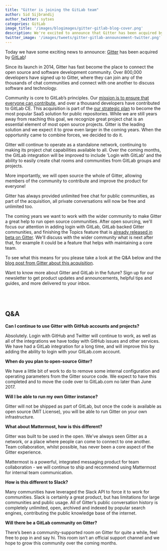 ```yaml
---
title: "Gitter is joining the GitLab team"
author: Sid Sijbrandij
author_twitter: sytses
categories: GitLab
image_title: '/images/blogimages/gitter-gitlab-blog-cover.png'
description: We're excited to announce that Gitter has been acquired by GitLab! 
twitter_image: '/images/tweets/gitter-gitlab-announcement-twitter.png'
---
```


Today we have some exciting news to announce: [Gitter](https://gitter.im) has been acquired by [GitLab](https://gitlab.com/)! 

Since its launch in 2014, Gitter has fast become the place to connect the open source and software development community. Over 800,000 developers have signed up to Gitter, where they can join any of the thousands of chat communities and connect with one another to discuss software and technology.

Community is core to GitLab’s principles. Our [mission is to ensure that everyone can contribute](https://about.gitlab.com/strategy/#mission), and over a thousand developers have contributed to GitLab CE. This acquisition is part of the [our strategic plan](https://about.gitlab.com/strategy/#sequence) to become the most popular SaaS solution for public repositories. While we are still years away from reaching this goal, we recognize great project chat is an essential element of most open source projects. Gitter is the leading solution and we expect it to grow even larger in the coming years. When the opportunity came to combine forces, we decided to do it.

Gitter will continue to operate as a standalone network, continuing to making its project chat capabilities available to all. Over the coming months, the GitLab integration will be improved to include 'Login with GitLab' and the ability to easily create chat rooms and communities from GitLab groups and projects.

More importantly, we will open source the whole of Gitter, allowing members of the community to contribute and improve the product for everyone!

Gitter has always provided unlimited free chat for public communities, as part of the acquisition, all private conversations will now be free and unlimited too.

The coming years we want to work with the wider community to make Gitter a great help to run open source communities. After open sourcing, we'll focus our attention in adding login with GitLab, GitLab backed Gitter communities, and finishing the Topics feature that is [already released in beta on Gitter](https://gitter.im/gitterHQ/topics). We'll discuss with the wider community what is next after that, for example it could be a feature that helps with maintaining a core team.

To see what this means for you please take a look at the Q&A below and the [blog post from Gitter about this acquisition](http://blog.gitter.im/gitter-gitlab-acquisition).

Want to know more about Gitter and GitLab in the future? Sign up for our newsletter to get product updates and announcements, helpful tips and guides, and more delivered to your inbox. 

<script src="//app-ab13.marketo.com/js/forms2/js/forms2.min.js"></script>
<div class="newsletter-form" style="width:50%;margin:auto;">
<form id="mktoForm_1328"></form>
<script>
  MktoForms2.loadForm("//app-ab13.marketo.com", "194-VVC-221", 1328, function(form) {
    form.onSuccess(function(values, followUpUrl) {

      form.getFormElem().hide();
      document.getElementById('confirmform').style.visibility = 'visible';

      return false;
    });

  });
</script>
<div id="confirmform" style="visibility:hidden;">
<p style="width:50%;margin:auto;">Thanks for subscribing!</p>
</div>
</div>

## Q&A

**Can I continue to use Gitter with GitHub accounts and projects?**

Absolutely. Login with GitHub and Twitter will continue to work, as well as all of the integrations we have today with GitHub issues and other services. We have had a GitLab integration for a long time, and will improve this by adding the ability to login with your GitLab.com account.

**When do you plan to open-source Gitter?**

We have a little bit of work to do to remove some internal configuration and operating parameters from the Gitter source code. We expect to have this completed and to move the code over to GitLab.com no later than June 2017.

**Will I be able to run my own Gitter instance?**

Gitter will not be shipped as part of GitLab, but once the code is available as open source (MIT License), you will be able to run Gitter on your own infrastructure.

**What about Mattermost, how is this different?**

Gitter was built to be used in the open. We’ve always seen Gitter as a network, or a place where people can come to connect to one another. Team collaboration, whilst possible, has never been a core aspect of the Gitter experience.

Mattermost is a powerful, integrated messaging product for team collaboration - we will continue to ship and recommend using Mattermost for internal team communication.

**How is this different to Slack?**

Many communities have leveraged the Slack API to force it to work for communities. Slack is certainly a great product, but has limitations for large communities and public usage. All of Gitter’s public conversation history is completely unlimited, open, archived and indexed by popular search engines, contributing the public knowledge base of the internet. 

**Will there be a GitLab community on Gitter?**

There’s been a community-supported room on Gitter for quite a while, feel free to pop in and say hi. This room isn’t an official support channel and we hope to grow this community over the coming months.